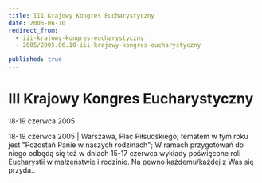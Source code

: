 ```yaml
---
title: III Krajowy Kongres Eucharystyczny
date: 2005-06-10
redirect_from: 
  - iii-krajowy-kongres-eucharystyczny
  - 2005/2005.06.10-iii-krajowy-kongres-eucharystyczny

published: true
---
```




# III Krajowy Kongres Eucharystyczny

<time>18-19 czerwca 2005</time>

18-19 czerwca 2005 | Warszawa, Plac Piłsudskiego; tematem w tym roku jest "Pozostań Panie w naszych rodzinach"; W ramach przygotowań do niego odbędą się też w dniach 15-17 czerwca wykłady poświęcone roli Eucharystii w małżeństwie i rodzinie. Na pewno każdemu/każdej z Was się przyda..

<!--CONTENT FROM OLD SERVER (jos before 2013): 18-19 czerwca 2005 | Warszawa, Plac Piłsudskiego; tematem w tym roku jest "Pozostań Panie w naszych rodzinach"; W ramach przygotowań do niego odbędą się też w dniach 15-17 czerwca wykłady poświęcone roli Eucharystii w małżeństwie i rodzinie. Na pewno każdemu/każdej z Was się przyda..
-->

<!--{{json:{"created_date":"2005-06-10 23:22:20","publish_down":"0000-00-00 00:00:00","id":"244"}}}-->